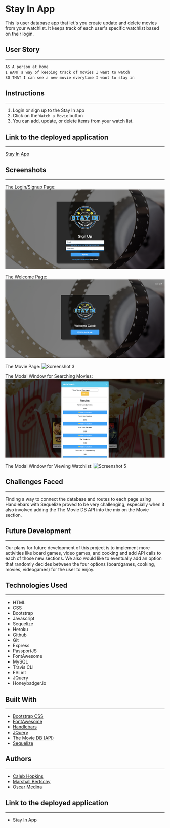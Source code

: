 # Stay In App

This is user database app that let's you create update and delete movies from your watchlist. It keeps track of each user's specific watchlist based on their login.

## User Story
* * *
```md
AS A person at home
I WANT a way of keeping track of movies I want to watch
SO THAT I can see a new movie everytime I want to stay in
```

## Instructions
* * *
1) Login or sign up to the Stay In app 
2) Click on the `Watch a Movie` button
3) You can add, update, or delete items from your watch list.

## Link to the deployed application
* * *
[Stay In App](https://stayingin.herokuapp.com/)

## Screenshots
* * *
The Login/Signup Page:
![Screenshot 1](public/img/SS1.png)

The Welcome Page:
![Screenshot 2](public/img/SS2.png)

The Movie Page:
![Screenshot 3](public/img/SS3.png)

The Modal Window for Searching Movies:
![Screenshot 4](public/img/SS4.png)

The Modal Window for Viewing Watchlist:
![Screenshot 5](public/img/SS5.png)

## Challenges Faced
* * *
Finding a way to connect the database and routes to each page using Handlebars with Sequelize proved to be very challenging, especially when it also involved adding the The Movie DB API into the mix on the Movie section.

## Future Development
* * *
Our plans for future development of this project is to implement more activities like board games, video games, and cooking and add API calls to each of those new sections. We also would like to eventually add an option that randomly decides between the four options (boardgames, cooking, movies, videogames) for the user to enjoy.

## Technologies Used
* * *
- HTML
- CSS
- Bootstrap
- Javascript
- Sequelize
- Heroku
- Github
- Git
- Express
- PassportJS
- FontAwesome
- MySQL
- Travis CLI
- ESLint
- JQuery
- Honeybadger.io

## Built With
* * *
- [Bootstrap CSS](https://getbootstrap.com/)
- [FontAwesome](https://fontawesome.com/)
- [Handlebars](https://handlebarsjs.com/)
- [JQuery](https://jquery.com/)
- [The Movie DB (API)](https://www.themoviedb.org/)
- [Sequelize](https://sequelize.org/)

## Authors
* * *
* [Caleb Hopkins](https://github.com/calebthecreative)
* [Marshall Bertschy](https://github.com/Marshallb98)
* [Oscar Medina](https://github.com/ogmedina)

## Link to the deployed application
* * *
* [Stay In App](https://stayingin.herokuapp.com/)